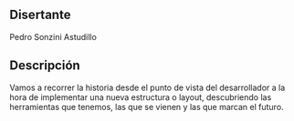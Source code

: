 ## Disertante

Pedro Sonzini Astudillo

## Descripción

Vamos a recorrer la historia desde el punto de vista del desarrollador a la hora de implementar una nueva estructura o layout, descubriendo las herramientas que tenemos, las que se vienen y las que marcan el futuro.

